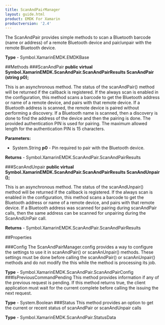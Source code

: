 ```yaml
---
title: ScanAndPairManager
layout: guide.html 
product: EMDK For Xamarin 
productversion: '2.4' 
---
```

The ScanAndPair provides simple methods to scan a Bluetooth barcode (name or address) of a remote Bluetooth device and pair/unpair with the remote Bluetooth device.

**Type** - Symbol.XamarinEMDK.EMDKBase

##Methods
###ScanAndPair
**public virtual Symbol.XamarinEMDK.ScanAndPair.ScanAndPairResults ScanAndPair (string p0);**

This is an asynchronous method. The status of the scanAndPair() method will be returned if the callback is registered. If the always scan is enabled in the configuration, this method scans a barcode to get the Bluetooth address or name of a remote device, and pairs with that remote device. If a Bluetooth address is scanned, the remote device is paired without performing a discovery. If a Bluetooth name is scanned, then a discovery is done to find the address of the device and then the pairing is done. The provided authentication PIN is used for pairing. The maximum allowed length for the authentication PIN is 15 characters.

**Parameters:** 

* System.String **p0** - Pin required to pair with the Bluetooth device.

**Returns** - Symbol.XamarinEMDK.ScanAndPair.ScanAndPairResults

###ScanAndUnpair
**public virtual Symbol.XamarinEMDK.ScanAndPair.ScanAndPairResults ScanAndUnpair ();**

This is an asynchronous method. The status of the scanAndUnpair() method will be returned if the callback is registered. If the always scan is enabled in the configuration, this method scans a barcode to get the Bluetooth address or name of a remote device, and pairs with that remote device. 
If a Bluetooth address was scanned for pairing during scanAndPair calls, then the same address can be scanned for unpairing during the ScanAndUnPair call.


**Returns** - Symbol.XamarinEMDK.ScanAndPair.ScanAndPairResults

##Properties

###Config
The ScanAndPairManager.config provides a way to configure the settings to use it in scanAndPair() or scanAnUnpair() methods. These settings must be done before calling the scanAndPair() or scanAnUnpair() methods and do not modify the this while the method is processing its job.

**Type** - Symbol.XamarinEMDK.ScanAndPair.ScanAndPairConfig
###IsPreviousCommandPending
This method provides information if any of the previous request is pending. If this method returns true, the client application must wait for the current complete before calling the issuing the next request.

**Type** - System.Boolean
###Status
This method provides an option to get the current or recent status of scanAndPair or scanAndUnpair calls

**Type** - Symbol.XamarinEMDK.ScanAndPair.StatusData



